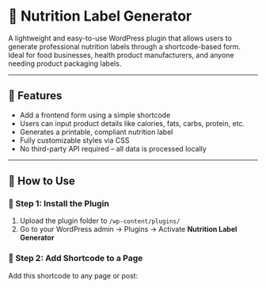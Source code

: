 # 🥗 Nutrition Label Generator

A lightweight and easy-to-use WordPress plugin that allows users to generate professional nutrition labels through a shortcode-based form. Ideal for food businesses, health product manufacturers, and anyone needing product packaging labels.

---

## 🧩 Features

- Add a frontend form using a simple shortcode
- Users can input product details like calories, fats, carbs, protein, etc.
- Generates a printable, compliant nutrition label
- Fully customizable styles via CSS
- No third-party API required – all data is processed locally

---

## 🔧 How to Use

### 🔹 Step 1: Install the Plugin

1. Upload the plugin folder to `/wp-content/plugins/`
2. Go to your WordPress admin → Plugins → Activate **Nutrition Label Generator**

### 🔹 Step 2: Add Shortcode to a Page

Add this shortcode to any page or post:

